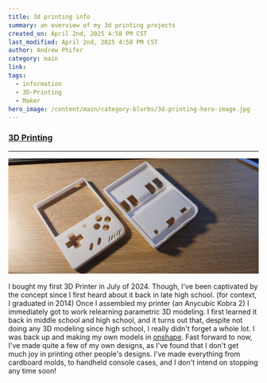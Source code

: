 ```yaml
---
title: 3d printing info
summary: an overview of my 3d printing projects
created_on: April 2nd, 2025 4:58 PM CST
last_modified: April 2nd, 2025 4:58 PM CST
author: Andrew Phifer
category: main
link: 
tags:
  - information
  - 3D-Printing
  - Maker
hero_image: /content/main/category-blurbs/3d-printing-hero-image.jpg
---
```


### [3D Printing](/pages/topic_directory.html?category=3d-printing)

---
![3d printing hero image](/content/main/category-blurbs/3d-printing-hero-image.jpg)

I bought my first 3D Printer in July of 2024.  Though, I've been captivated by the concept since I first heard about it back in late high school.  (for context, I graduated in 2014)  Once I assembled my printer (an Anycubic Kobra 2) I immediately got to work relearning parametric 3D modeling.  I first learned it back in middle school and high school, and it turns out that, despite not doing any 3D modeling since high school, I really didn't forget a whole lot.  I was back up and making my own models in [onshape](https://www.onshape.com/en/why-onshape).  Fast forward to now, I've made quite a few of my own designs, as I've found that I don't get much joy in printing other people's designs.  I've made everything from cardboard molds, to handheld console cases, and I don't intend on stopping any time soon!